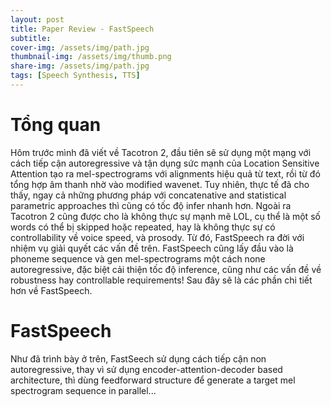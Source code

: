```yaml
---
layout: post
title: Paper Review - FastSpeech
subtitle: 
cover-img: /assets/img/path.jpg
thumbnail-img: /assets/img/thumb.png
share-img: /assets/img/path.jpg
tags: [Speech Synthesis, TTS]
---
```


# Tổng quan

Hôm trước mình đã viết về Tacotron 2, đầu tiên sẽ sử dụng một mạng với cách tiếp cận autoregressive và tận dụng sức mạnh của Location Sensitive Attention tạo ra mel-spectrograms với alignments hiệu quả từ text, rồi từ đó tổng hợp âm thanh nhờ vào modified wavenet. Tuy nhiên, thực tế đã cho thấy, ngay cả những phương pháp với concatenative and statistical parametric approaches thì cũng có tốc độ infer nhanh hơn. Ngoài ra Tacotron 2 cũng được cho là không thực sự mạnh mẽ LOL, cụ thể là một số words có thể bị skipped hoặc repeated, hay là không thực sự có controllability về voice speed, và prosody. Từ đó, FastSpeech ra đời với nhiệm vụ giải quyết các vấn đề trên. FastSpeech cũng lấy đầu vào là phoneme sequence và gen mel-spectrograms một cách none autoregressive, đặc biệt cải thiện tốc độ inference, cũng như các vấn đề về robustness hay controllable requirements! Sau đây sẽ là các phần chi tiết hơn về FastSpeech.

# FastSpeech

Như đã trình bày ở trên, FastSeech sử dụng cách tiếp cận non autoregressive, thay vì sử dụng encoder-attention-decoder based architecture, thì dùng feedforward structure để generate a target mel spectrogram sequence in parallel...
